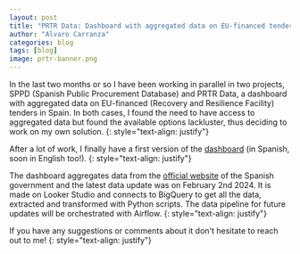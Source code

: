 ```yaml
---
layout: post
title: "PRTR Data: Dashboard with aggregated data on EU-financed tenders in Spain"
author: "Alvaro Carranza"
categories: blog
tags: [blog]
image: prtr-banner.png
---
```


In the last two months or so I have been working in parallel in two projects, SPPD (Spanish Public Procurement Database) and PRTR Data, a dashboard with aggregated data on EU-financed (Recovery and Resilience Facility) tenders in Spain. In both cases, I found the need to have access to aggregated data but found the available options lackluster, thus deciding to work on my own solution.
{: style="text-align: justify"}

After a lot of work, I finally have a first version of the <a href="https://prtr-data.streamlit.app/" target="_blank">dashboard</a> (in Spanish, soon in English too!).
{: style="text-align: justify"}

The dashboard aggregates data from the <a href="https://planderecuperacion.gob.es/" target="_blank">official website</a> of the Spanish government and the latest data update was on February 2nd 2024. It is made on Looker Studio and connects to BigQuery to get all the data, extracted and transformed with Python scripts. The data pipeline for future updates will be orchestrated with Airflow.
{: style="text-align: justify"}

If you have any suggestions or comments about it don't hesitate to reach out to me!
{: style="text-align: justify"}

